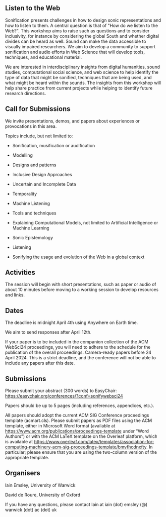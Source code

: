 ## Listen to the Web

Sonification presents challenges in how to design sonic representations and how to listen to them. A central question is that of "How do we listen to the Web?". This workshop aims to raise such as questions and to consider inclusivity, for instance by considering the global South and whether digital divides can be heard as well. Sound can make the data accessible to visually impaired researchers.  We aim to develop a community to support sonification and audio efforts in Web Science that will develop tools, techniques, and educational material.

We are interested in interdisciplinary insights from digital humanities, sound studies, computational social science, and web science to help identify the type of data that might be sonified, techniques that are being used, and what might be heard within the sounds. The insights from this workshop will help share practice from current projects while helping to identify future research directions. 

## Call for Submissions

We invite presentations, demos, and papers about experiences or provocations in this area. 

Topics include, but not limited to:

* Sonification, musification or audification

* Modelling 

* Designs and patterns 

* Inclusive Design Approaches 

* Uncertain and Incomplete Data 

* Temporality 

* Machine Listening 

* Tools and techniques 

* Explaining Computational Models, not limited to Artificial Intelligence or Machine Learning 

* Sonic Epistemology

* Listening 

* Sonifying the usage and evolution of the Web in a global context

## Activities

The session will begin with short presentations, such as paper or audio of about 10 minutes before moving to a working session to develop resources and links.

## Dates

The deadline is midnight April 4th using Anywhere on Earth time.

We aim to send responses after April 12th. 

If your paper is to be included in the companion collection of the ACM WebSci24 proceedings, you will need to adhere to the schedule for the publication of the overall proceedings. Camera-ready papers before 24 April 2024. This is a strict deadline, and the conference will not be able to include any papers after this date.


## Submissions

Please submit your abstract (300 words) to EasyChair:
https://easychair.org/conferences/?conf=sonifywebsci24

Papers should be up to 5 pages (including references, appendices, etc.). 

All papers should adopt the current ACM SIG Conference proceedings template (acmart.cls). Please submit papers as PDF files using the ACM template, either in Microsoft Word format (available at https://www.acm.org/publications/proceedings-template under “Word Authors”) or with the ACM LaTeX template on the Overleaf platform, which is available at https://www.overleaf.com/latex/templates/association-for-computing-machinery-acm-sig-proceedings-template/bmvfhcdnxfty. In particular; please ensure that you are using the two-column version of the appropriate template.

## Organisers

Iain Emsley, University of Warwick

David de Roure, University of Oxford

If you have any questions, please contact Iain at iain (dot) emsley (@) warwick (dot) ac (dot) uk
